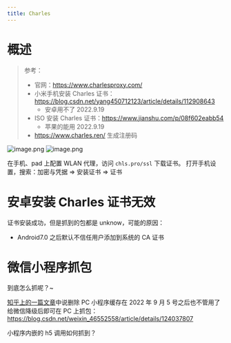 ```yaml
---
title: Charles
---
```


# 概述

> 参考：
> - 官网：<https://www.charlesproxy.com/>
> - 小米手机安装 Charles 证书：<https://blog.csdn.net/yang450712123/article/details/112908643>
>   - 安卓用不了 2022.9.19
> - ISO 安装 Charles 证书：<https://www.jianshu.com/p/08f602eabb54>
>   - 苹果的能用 2022.9.19
> - <https://www.charles.ren/> 生成注册码

![image.png](https://notes-learning.oss-cn-beijing.aliyuncs.com/arzv8v/1671955685091-ae697c1c-96a5-4d8c-8b3c-e47da76fc75e.png)
![image.png](https://notes-learning.oss-cn-beijing.aliyuncs.com/arzv8v/1671955755610-395fe14a-f08d-42a7-877c-7296c96e473f.png)

在手机、pad 上配置 WLAN 代理，访问 `chls.pro/ssl` 下载证书。
打开手机设置，搜索：加密与凭据 => 安装证书 => 证书

# 安卓安装 Charles 证书无效

证书安装成功，但是抓到的包都是 unknow，可能的原因：

- Android7.0 之后默认不信任用户添加到系统的 CA 证书

# 微信小程序抓包

到底怎么抓呢？~

[知乎上的一篇文章](https://www.zhihu.com/question/350183786/answer/2487803703)中说删除 PC 小程序缓存在 2022 年 9 月 5 号之后也不管用了
给微信降级后即可在 PC 上抓包：<https://blog.csdn.net/weixin_46552558/article/details/124037807>

小程序内嵌的 h5 调用如何抓到？
